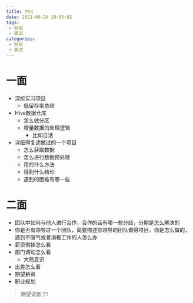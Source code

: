 ```yaml
---
title: 中兴
date: 2021-09-26 10:05:02
tags:
 - 秋招
 - 面试
categories:
 - 秋招
 - 面试
---
```


# 一面

- 深挖实习项目
    - 低留存率总结
- Hive数据仓库
    - 怎么做分区
    - 增量数据的处理逻辑
        - 比如日活
- 详细得复述做过的一个项目
    - 怎么获取数据
    - 怎么进行数据预处理
    - 用的什么方法
    - 得到什么结论
    - 遇到的困难有哪一些

# 二面
- 团队中如何与他人进行合作，合作的话有哪一些分歧，分期是怎么解决的
- 你是否有领导过一个团队，简要描述你领导的团队做得项目，你是怎么做的，遇到不服气或者消极工作的人怎么办
- 薪资倒挂怎么看
- 部门调动怎么看
    - 大局意识
- 出差怎么看
- 期望薪资
- 职业规划

> 期望说低了!


